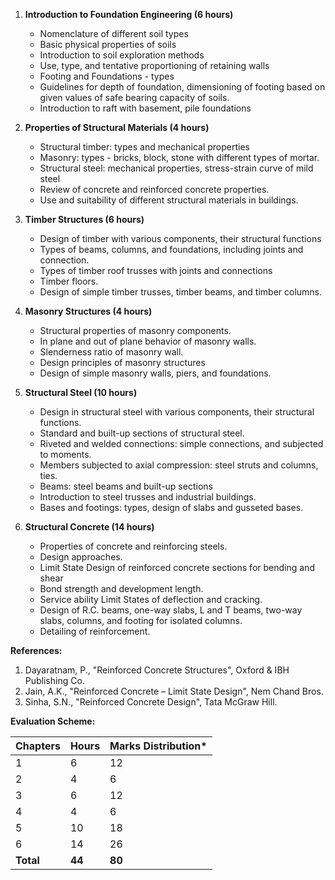 1. **Introduction to Foundation Engineering (6 hours)**
   - Nomenclature of different soil types
   - Basic physical properties of soils
   - Introduction to soil exploration methods
   - Use, type, and tentative proportioning of retaining walls
   - Footing and Foundations - types
   - Guidelines for depth of foundation, dimensioning of footing based on given values of safe bearing capacity of soils.
   - Introduction to raft with basement, pile foundations

2. **Properties of Structural Materials (4 hours)**
   - Structural timber: types and mechanical properties
   - Masonry: types - bricks, block, stone with different types of mortar.
   - Structural steel: mechanical properties, stress-strain curve of mild steel
   - Review of concrete and reinforced concrete properties.
   - Use and suitability of different structural materials in buildings.

3. **Timber Structures (6 hours)**
   - Design of timber with various components, their structural functions
   - Types of beams, columns, and foundations, including joints and connection.
   - Types of timber roof trusses with joints and connections
   - Timber floors.
   - Design of simple timber trusses, timber beams, and timber columns.

4. **Masonry Structures (4 hours)**
   - Structural properties of masonry components.
   - In plane and out of plane behavior of masonry walls.
   - Slenderness ratio of masonry wall.
   - Design principles of masonry structures
   - Design of simple masonry walls, piers, and foundations.

5. **Structural Steel (10 hours)**
   - Design in structural steel with various components, their structural functions.
   - Standard and built-up sections of structural steel.
   - Riveted and welded connections: simple connections, and subjected to moments.
   - Members subjected to axial compression: steel struts and columns, ties.
   - Beams: steel beams and built-up sections
   - Introduction to steel trusses and industrial buildings.
   - Bases and footings: types, design of slabs and gusseted bases.

6. **Structural Concrete (14 hours)**
   - Properties of concrete and reinforcing steels.
   - Design approaches.
   - Limit State Design of reinforced concrete sections for bending and shear
   - Bond strength and development length.
   - Service ability Limit States of deflection and cracking.
   - Design of R.C. beams, one-way slabs, L and T beams, two-way slabs, columns, and footing for isolated columns.
   - Detailing of reinforcement.

**References:**

1. Dayaratnam, P., "Reinforced Concrete Structures", Oxford & IBH Publishing Co.
2. Jain, A.K., "Reinforced Concrete – Limit State Design", Nem Chand Bros.
3. Sinha, S.N., "Reinforced Concrete Design", Tata McGraw Hill.

**Evaluation Scheme:**

| Chapters  | Hours  | Marks Distribution\* |
| --------- | ------ | -------------------- |
| 1         | 6      | 12                   |
| 2         | 4      | 6                    |
| 3         | 6      | 12                   |
| 4         | 4      | 6                    |
| 5         | 10     | 18                   |
| 6         | 14     | 26                   |
| **Total** | **44** | **80**               |

